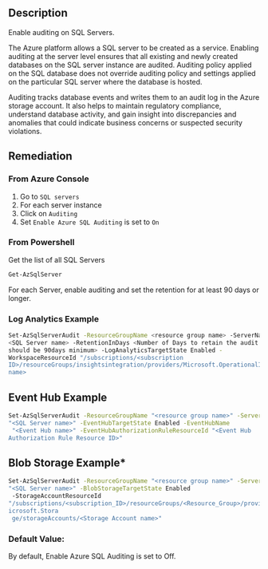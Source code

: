## Description

Enable auditing on SQL Servers.

The Azure platform allows a SQL server to be created as a service. Enabling auditing at the server level ensures that all existing and newly created databases on the SQL server instance are audited. Auditing policy applied on the SQL database does not override auditing policy and settings applied on the particular SQL server where the database is hosted.

Auditing tracks database events and writes them to an audit log in the Azure storage account. It also helps to maintain regulatory compliance, understand database activity, and gain insight into discrepancies and anomalies that could indicate business concerns or suspected security violations.

## Remediation

### From Azure Console

  1. Go to `SQL servers`
  2. For each server instance
  3. Click on `Auditing`
  4. Set `Enable Azure SQL Auditing` is set to `On`

### From Powershell

Get the list of all SQL Servers

```bash
Get-AzSqlServer
```

For each Server, enable auditing and set the retention for at least 90 days or longer.

### Log Analytics Example

```bash
Set-AzSqlServerAudit -ResourceGroupName <resource group name> -ServerName
<SQL Server name> -RetentionInDays <Number of Days to retain the audit logs,
should be 90days minimum> -LogAnalyticsTargetState Enabled -
WorkspaceResourceId "/subscriptions/<subscription
ID>/resourceGroups/insightsintegration/providers/Microsoft.OperationalInsights/workspaces/<workspace
name>
```

## Event Hub Example

```bash
Set-AzSqlServerAudit -ResourceGroupName "<resource group name>" -ServerName
"<SQL Server name>" -EventHubTargetState Enabled -EventHubName
 "<Event Hub name>" -EventHubAuthorizationRuleResourceId "<Event Hub
Authorization Rule Resource ID>"
```

## Blob Storage Example*

```bash
Set-AzSqlServerAudit -ResourceGroupName "<resource group name>" -ServerName
"<SQL Server name>" -BlobStorageTargetState Enabled
 -StorageAccountResourceId
"/subscriptions/<subscription_ID>/resourceGroups/<Resource_Group>/providers/M
icrosoft.Stora
 ge/storageAccounts/<Storage Account name>"
```

### Default Value:

By default, Enable Azure SQL Auditing is set to Off.